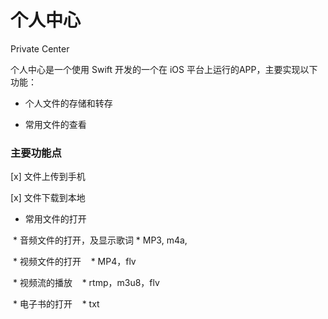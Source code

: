 # 个人中心
Private Center

个人中心是一个使用 Swift 开发的一个在 iOS 平台上运行的APP，主要实现以下功能：

* 个人文件的存储和转存

* 常用文件的查看

### 主要功能点

[x] 文件上传到手机

[x] 文件下载到本地

* 常用文件的打开

  * 音频文件的打开，及显示歌词
    * MP3, m4a,
    
  * 视频文件的打开
    * MP4，flv
    
  * 视频流的播放
    * rtmp，m3u8，flv
    
  * 电子书的打开
    * txt
  
